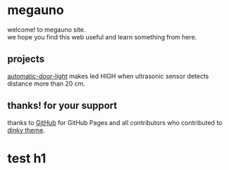 # megauno
welcome! to megauno site.  
we hope you find this web useful and learn something from here.  

## projects
[automatic-door-light](data/projects/automatic-door-light.md) makes led HIGH when ultrasonic sensor detects distance more than 20 cm.  

## thanks! for your support
thanks to [GitHub](https://github.com) for GitHub Pages and all contributors who contributed to [dinky theme](https://github.com/pages-themes/dinky).  

# test h1
